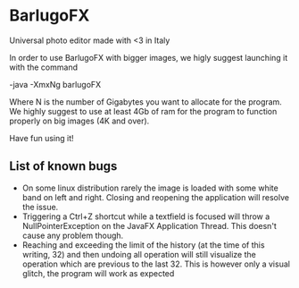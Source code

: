 # BarlugoFX

Universal photo editor made with <3 in Italy



In order to use BarlugoFX with bigger images, we higly suggest launching it with the command

-java -XmxNg barlugoFX

Where N is the number of Gigabytes you want to allocate for the program. We highly suggest to use at least 4Gb of ram for the program to function properly on big images (4K and over). 


Have fun using it!

## List of known bugs
* On some linux distribution rarely the image is loaded with some white band on left and right. Closing and reopening the application will resolve the issue. 
* Triggering a Ctrl+Z shortcut while a textfield is focused will throw a NullPointerException on the JavaFX Application Thread. This doesn't cause any problem though.
* Reaching and exceeding the limit of the history (at the time of this writing, 32) and then undoing all operation will still visualize the operation which are previous to the last 32. This is however only a visual glitch, the program will work as expected 